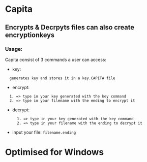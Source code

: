 # Capita
## Encrypts & Decrpyts files can also create encryptionkeys
### Usage:
Capita consist of 3 commands a user can access:
  - key:
  ```
    generates key and stores it in a key.CAPITA file
  ```
  - encrypt:
  ```
    1. => type in your key generated with the key command
    2. => type in your filename with the ending to encrypt it
  ```
  - decrypt:
    ```
      1. => type in your key generated with the key command
      2. => type in your filename with the ending to decrypt it
    ```

- input your file:
  `filename.ending`
# Optimised for Windows
